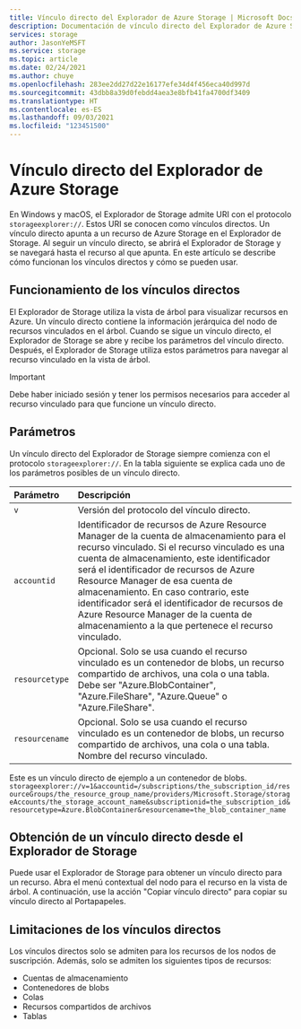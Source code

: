 ```yaml
---
title: Vínculo directo del Explorador de Azure Storage | Microsoft Docs
description: Documentación de vínculo directo del Explorador de Azure Storage
services: storage
author: JasonYeMSFT
ms.service: storage
ms.topic: article
ms.date: 02/24/2021
ms.author: chuye
ms.openlocfilehash: 283ee2dd27d22e16177efe34d4f456eca40d997d
ms.sourcegitcommit: 43dbb8a39d0febdd4aea3e8bfb41fa4700df3409
ms.translationtype: HT
ms.contentlocale: es-ES
ms.lasthandoff: 09/03/2021
ms.locfileid: "123451500"
---
```

# <a name="azure-storage-explorer-direct-link"></a>Vínculo directo del Explorador de Azure Storage

En Windows y macOS, el Explorador de Storage admite URI con el protocolo `storageexplorer://`. Estos URI se conocen como vínculos directos. Un vínculo directo apunta a un recurso de Azure Storage en el Explorador de Storage. Al seguir un vínculo directo, se abrirá el Explorador de Storage y se navegará hasta el recurso al que apunta. En este artículo se describe cómo funcionan los vínculos directos y cómo se pueden usar.

## <a name="how-direct-links-work"></a>Funcionamiento de los vínculos directos

El Explorador de Storage utiliza la vista de árbol para visualizar recursos en Azure. Un vínculo directo contiene la información jerárquica del nodo de recursos vinculados en el árbol. Cuando se sigue un vínculo directo, el Explorador de Storage se abre y recibe los parámetros del vínculo directo. Después, el Explorador de Storage utiliza estos parámetros para navegar al recurso vinculado en la vista de árbol.

> [!IMPORTANT]
> Debe haber iniciado sesión y tener los permisos necesarios para acceder al recurso vinculado para que funcione un vínculo directo.

## <a name="parameters"></a>Parámetros

Un vínculo directo del Explorador de Storage siempre comienza con el protocolo `storageexplorer://`. En la tabla siguiente se explica cada uno de los parámetros posibles de un vínculo directo.

Parámetro | Descripción
:---------| :---------
`v`         | Versión del protocolo del vínculo directo.
`accountid` | Identificador de recursos de Azure Resource Manager de la cuenta de almacenamiento para el recurso vinculado. Si el recurso vinculado es una cuenta de almacenamiento, este identificador será el identificador de recursos de Azure Resource Manager de esa cuenta de almacenamiento. En caso contrario, este identificador será el identificador de recursos de Azure Resource Manager de la cuenta de almacenamiento a la que pertenece el recurso vinculado.
`resourcetype` | Opcional. Solo se usa cuando el recurso vinculado es un contenedor de blobs, un recurso compartido de archivos, una cola o una tabla. Debe ser "Azure.BlobContainer", "Azure.FileShare", "Azure.Queue" o "Azure.FileShare".
`resourcename` | Opcional. Solo se usa cuando el recurso vinculado es un contenedor de blobs, un recurso compartido de archivos, una cola o una tabla. Nombre del recurso vinculado.

Este es un vínculo directo de ejemplo a un contenedor de blobs. 
`storageexplorer://v=1&accountid=/subscriptions/the_subscription_id/resourceGroups/the_resource_group_name/providers/Microsoft.Storage/storageAccounts/the_storage_account_name&subscriptionid=the_subscription_id&resourcetype=Azure.BlobContainer&resourcename=the_blob_container_name`

## <a name="get-a-direct-link-from-storage-explorer"></a>Obtención de un vínculo directo desde el Explorador de Storage

Puede usar el Explorador de Storage para obtener un vínculo directo para un recurso. Abra el menú contextual del nodo para el recurso en la vista de árbol. A continuación, use la acción "Copiar vínculo directo" para copiar su vínculo directo al Portapapeles.

## <a name="direct-link-limitations"></a>Limitaciones de los vínculos directos

Los vínculos directos solo se admiten para los recursos de los nodos de suscripción. Además, solo se admiten los siguientes tipos de recursos:

- Cuentas de almacenamiento
- Contenedores de blobs
- Colas
- Recursos compartidos de archivos
- Tablas
